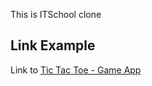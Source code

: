 This is ITSchool clone


## Link Example

Link to [Tic Tac Toe - Game App](https://ic-clone-it-school.netlify.app/)
